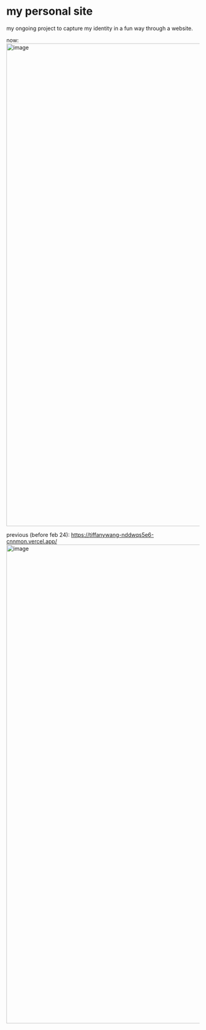 # my personal site

my ongoing project to capture my identity in a fun way through a website.

now:
<img width="1259" alt="image" src="https://user-images.githubusercontent.com/20329981/221339066-6996306a-d798-45c9-8c0b-ccdb661521d5.png">

previous (before feb 24): https://tiffanywang-nddwqs5e6-cnnmon.vercel.app/
<img width="1249" alt="image" src="https://user-images.githubusercontent.com/20329981/221339055-2a98c071-10b2-49a8-b8e7-9c459d23770c.png">
